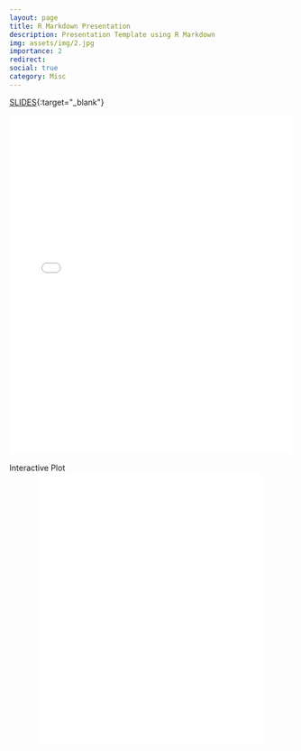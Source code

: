 ```yaml
---
layout: page
title: R Markdown Presentation
description: Presentation Template using R Markdown
img: assets/img/2.jpg
importance: 2
redirect:
social: true
category: Misc
---
```


[SLIDES](https://rpubs.com/hdo2021/HungDo_template){:target="\_blank"}

<center>
<div class="iframe-container">
<iframe class="responsive-iframe"
src="/assets/htmls/HungDo_template.html" width="100%" height="600px" allowfullscreen="" frameborder="0"></iframe>
</div>
</center>

<br>
Interactive Plot

<center>
<div class="iframe-container">
<iframe class="responsive-iframe"
src="/assets/htmls/ggplotly.html" width="80%" height="480px" allowfullscreen="" frameborder="0"></iframe>
</div>
</center>

<br />
<br />
